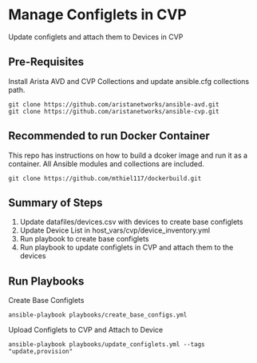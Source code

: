 # Manage Configlets in CVP

Update configlets and attach them to Devices in CVP

## Pre-Requisites

Install Arista AVD and CVP Collections and update ansible.cfg collections path.

```text
git clone https://github.com/aristanetworks/ansible-avd.git
git clone https://github.com/aristanetworks/ansible-cvp.git
```

## Recommended to run Docker Container

This repo has instructions on how to build a dcoker image and run it as a container.  All Ansible modules and collections are included.

```text
git clone https://github.com/mthiel117/dockerbuild.git
```

## Summary of Steps

1. Update datafiles/devices.csv with devices to create base configlets
2. Update Device List in host_vars/cvp/device_inventory.yml
3. Run playbook to create base configlets
4. Run playbook to update configlets in CVP and attach them to the devices

## Run Playbooks

Create Base Configlets

```text
ansible-playbook playbooks/create_base_configs.yml
```

Upload Configlets to CVP and Attach to Device

```text
ansible-playbook playbooks/update_configlets.yml --tags "update,provision"
```
